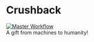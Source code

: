 # Crushback
[![Master Workflow](https://github.com/emranbm/crushback/actions/workflows/master.yml/badge.svg)](https://github.com/emranbm/crushback/actions/workflows/master.yml)  
A gift from machines to humanity!
